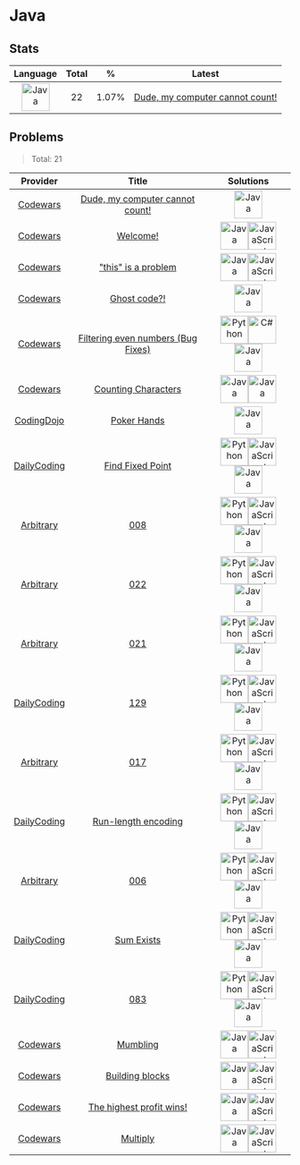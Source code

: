 # Java

## Stats

| Language                                                                                                                                            | Total | %     | Latest                                                                                     |
| :-------------------------------------------------------------------------------------------------------------------------------------------------: | :---: | :---: | :----------------------------------------------------------------------------------------: |
| [<img src="https://res.cloudinary.com/rascaltwo/image/upload/v1631924076/java_un8ru7.svg" alt="Java" title="Java" width="50" />](languages/Java.md) | 22    | 1.07% | [Dude, my computer cannot count!](../problems/Codewars/58fa9898dfec0ef150000014/README.md) |

## Problems

> Total: 21

| Provider                                | Title                                                                                            | Solutions                                                                                                                                                                                                                                                                                                                                                                                                                                                                                                                                                                          |
| :-------------------------------------: | :----------------------------------------------------------------------------------------------: | :--------------------------------------------------------------------------------------------------------------------------------------------------------------------------------------------------------------------------------------------------------------------------------------------------------------------------------------------------------------------------------------------------------------------------------------------------------------------------------------------------------------------------------------------------------------------------------: |
| [Codewars](providers/Codewars.md)       | [Dude, my computer cannot count!](../../problems/Codewars/58fa9898dfec0ef150000014/README.md)    | [<img src="https://res.cloudinary.com/rascaltwo/image/upload/v1631924076/java_un8ru7.svg" alt="Java" title="Java" width="50" />](../../problems/Codewars/58fa9898dfec0ef150000014/class.java)                                                                                                                                                                                                                                                                                                                                                                                      |
| [Codewars](providers/Codewars.md)       | [Welcome!](../../problems/Codewars/577ff15ad648a14b780000e7/README.md)                           | [<img src="https://res.cloudinary.com/rascaltwo/image/upload/v1631924076/java_un8ru7.svg" alt="Java" title="Java" width="50" />](../../problems/Codewars/577ff15ad648a14b780000e7/class.java)[<img src="https://res.cloudinary.com/rascaltwo/image/upload/v1631924076/javascript_ehszr7.svg" alt="JavaScript" title="JavaScript" width="50" />](../../problems/Codewars/577ff15ad648a14b780000e7/solve.js)                                                                                                                                                                         |
| [Codewars](providers/Codewars.md)       | ["this" is a problem ](../../problems/Codewars/547c71fdc5b2b38db1000098/README.md)               | [<img src="https://res.cloudinary.com/rascaltwo/image/upload/v1631924076/java_un8ru7.svg" alt="Java" title="Java" width="50" />](../../problems/Codewars/547c71fdc5b2b38db1000098/class.java)[<img src="https://res.cloudinary.com/rascaltwo/image/upload/v1631924076/javascript_ehszr7.svg" alt="JavaScript" title="JavaScript" width="50" />](../../problems/Codewars/547c71fdc5b2b38db1000098/solve.js)                                                                                                                                                                         |
| [Codewars](providers/Codewars.md)       | [Ghost code?!](../../problems/Codewars/570184a95594a091150000a0/README.md)                       | [<img src="https://res.cloudinary.com/rascaltwo/image/upload/v1631924076/java_un8ru7.svg" alt="Java" title="Java" width="50" />](../../problems/Codewars/570184a95594a091150000a0/class.java)                                                                                                                                                                                                                                                                                                                                                                                      |
| [Codewars](providers/Codewars.md)       | [Filtering even numbers (Bug Fixes)](../../problems/Codewars/566dc566f6ea9a14b500007b/README.md) | [<img src="https://res.cloudinary.com/rascaltwo/image/upload/v1631924087/python_xzdlti.svg" alt="Python" title="Python" width="50" />](../../problems/Codewars/566dc566f6ea9a14b500007b/solve.py)[<img src="https://res.cloudinary.com/rascaltwo/image/upload/v1631924063/c_bnvpsm.svg" alt="C#" title="C#" width="50" />](../../problems/Codewars/566dc566f6ea9a14b500007b/solve.cs)[<img src="https://res.cloudinary.com/rascaltwo/image/upload/v1631924076/java_un8ru7.svg" alt="Java" title="Java" width="50" />](../../problems/Codewars/566dc566f6ea9a14b500007b/class.java) |
| [Codewars](providers/Codewars.md)       | [Counting Characters](../../problems/Codewars/55f1b763dd670651620000ce/README.md)                | [<img src="https://res.cloudinary.com/rascaltwo/image/upload/v1631924076/java_un8ru7.svg" alt="Java" title="Java" width="50" />](../../problems/Codewars/55f1b763dd670651620000ce/interface.java)[<img src="https://res.cloudinary.com/rascaltwo/image/upload/v1631924076/java_un8ru7.svg" alt="Java" title="Java" width="50" />](../../problems/Codewars/55f1b763dd670651620000ce/class.java)                                                                                                                                                                                     |
| [CodingDojo](providers/CodingDojo.md)   | [Poker Hands](../../problems/CodingDojo/PokerHands/README.md)                                    | [<img src="https://res.cloudinary.com/rascaltwo/image/upload/v1631924076/java_un8ru7.svg" alt="Java" title="Java" width="50" />](../../problems/CodingDojo/PokerHands/solve.java)                                                                                                                                                                                                                                                                                                                                                                                                  |
| [DailyCoding](providers/DailyCoding.md) | [Find Fixed Point](../../problems/DailyCoding/273/README.md)                                     | [<img src="https://res.cloudinary.com/rascaltwo/image/upload/v1631924087/python_xzdlti.svg" alt="Python" title="Python" width="50" />](../../problems/DailyCoding/273/solve.py)[<img src="https://res.cloudinary.com/rascaltwo/image/upload/v1631924076/javascript_ehszr7.svg" alt="JavaScript" title="JavaScript" width="50" />](../../problems/DailyCoding/273/solve.js)[<img src="https://res.cloudinary.com/rascaltwo/image/upload/v1631924076/java_un8ru7.svg" alt="Java" title="Java" width="50" />](../../problems/DailyCoding/273/solve.java)                              |
| [Arbitrary](providers/Arbitrary.md)     | [008](../../problems/Arbitrary/008/README.md)                                                    | [<img src="https://res.cloudinary.com/rascaltwo/image/upload/v1631924087/python_xzdlti.svg" alt="Python" title="Python" width="50" />](../../problems/Arbitrary/008/solve.py)[<img src="https://res.cloudinary.com/rascaltwo/image/upload/v1631924076/javascript_ehszr7.svg" alt="JavaScript" title="JavaScript" width="50" />](../../problems/Arbitrary/008/solve.js)[<img src="https://res.cloudinary.com/rascaltwo/image/upload/v1631924076/java_un8ru7.svg" alt="Java" title="Java" width="50" />](../../problems/Arbitrary/008/solve.java)                                    |
| [Arbitrary](providers/Arbitrary.md)     | [022](../../problems/Arbitrary/022/README.md)                                                    | [<img src="https://res.cloudinary.com/rascaltwo/image/upload/v1631924087/python_xzdlti.svg" alt="Python" title="Python" width="50" />](../../problems/Arbitrary/022/solve.py)[<img src="https://res.cloudinary.com/rascaltwo/image/upload/v1631924076/javascript_ehszr7.svg" alt="JavaScript" title="JavaScript" width="50" />](../../problems/Arbitrary/022/solve.js)[<img src="https://res.cloudinary.com/rascaltwo/image/upload/v1631924076/java_un8ru7.svg" alt="Java" title="Java" width="50" />](../../problems/Arbitrary/022/solve.java)                                    |
| [Arbitrary](providers/Arbitrary.md)     | [021](../../problems/Arbitrary/021/README.md)                                                    | [<img src="https://res.cloudinary.com/rascaltwo/image/upload/v1631924087/python_xzdlti.svg" alt="Python" title="Python" width="50" />](../../problems/Arbitrary/021/solve.py)[<img src="https://res.cloudinary.com/rascaltwo/image/upload/v1631924076/javascript_ehszr7.svg" alt="JavaScript" title="JavaScript" width="50" />](../../problems/Arbitrary/021/solve.js)[<img src="https://res.cloudinary.com/rascaltwo/image/upload/v1631924076/java_un8ru7.svg" alt="Java" title="Java" width="50" />](../../problems/Arbitrary/021/solve.java)                                    |
| [DailyCoding](providers/DailyCoding.md) | [129](../../problems/DailyCoding/129/README.md)                                                  | [<img src="https://res.cloudinary.com/rascaltwo/image/upload/v1631924087/python_xzdlti.svg" alt="Python" title="Python" width="50" />](../../problems/DailyCoding/129/solve.py)[<img src="https://res.cloudinary.com/rascaltwo/image/upload/v1631924076/javascript_ehszr7.svg" alt="JavaScript" title="JavaScript" width="50" />](../../problems/DailyCoding/129/solve.js)[<img src="https://res.cloudinary.com/rascaltwo/image/upload/v1631924076/java_un8ru7.svg" alt="Java" title="Java" width="50" />](../../problems/DailyCoding/129/solve.java)                              |
| [Arbitrary](providers/Arbitrary.md)     | [017](../../problems/Arbitrary/017/README.md)                                                    | [<img src="https://res.cloudinary.com/rascaltwo/image/upload/v1631924087/python_xzdlti.svg" alt="Python" title="Python" width="50" />](../../problems/Arbitrary/017/solve.py)[<img src="https://res.cloudinary.com/rascaltwo/image/upload/v1631924076/javascript_ehszr7.svg" alt="JavaScript" title="JavaScript" width="50" />](../../problems/Arbitrary/017/solve.js)[<img src="https://res.cloudinary.com/rascaltwo/image/upload/v1631924076/java_un8ru7.svg" alt="Java" title="Java" width="50" />](../../problems/Arbitrary/017/solve.java)                                    |
| [DailyCoding](providers/DailyCoding.md) | [Run-length encoding](../../problems/DailyCoding/029/README.md)                                  | [<img src="https://res.cloudinary.com/rascaltwo/image/upload/v1631924087/python_xzdlti.svg" alt="Python" title="Python" width="50" />](../../problems/DailyCoding/029/solve.py)[<img src="https://res.cloudinary.com/rascaltwo/image/upload/v1631924076/javascript_ehszr7.svg" alt="JavaScript" title="JavaScript" width="50" />](../../problems/DailyCoding/029/solve.js)[<img src="https://res.cloudinary.com/rascaltwo/image/upload/v1631924076/java_un8ru7.svg" alt="Java" title="Java" width="50" />](../../problems/DailyCoding/029/solve.java)                              |
| [Arbitrary](providers/Arbitrary.md)     | [006](../../problems/Arbitrary/006/README.md)                                                    | [<img src="https://res.cloudinary.com/rascaltwo/image/upload/v1631924087/python_xzdlti.svg" alt="Python" title="Python" width="50" />](../../problems/Arbitrary/006/solve.py)[<img src="https://res.cloudinary.com/rascaltwo/image/upload/v1631924076/javascript_ehszr7.svg" alt="JavaScript" title="JavaScript" width="50" />](../../problems/Arbitrary/006/solve.js)[<img src="https://res.cloudinary.com/rascaltwo/image/upload/v1631924076/java_un8ru7.svg" alt="Java" title="Java" width="50" />](../../problems/Arbitrary/006/solve.java)                                    |
| [DailyCoding](providers/DailyCoding.md) | [Sum Exists](../../problems/DailyCoding/001/README.md)                                           | [<img src="https://res.cloudinary.com/rascaltwo/image/upload/v1631924087/python_xzdlti.svg" alt="Python" title="Python" width="50" />](../../problems/DailyCoding/001/solve.py)[<img src="https://res.cloudinary.com/rascaltwo/image/upload/v1631924076/javascript_ehszr7.svg" alt="JavaScript" title="JavaScript" width="50" />](../../problems/DailyCoding/001/solve.js)[<img src="https://res.cloudinary.com/rascaltwo/image/upload/v1631924076/java_un8ru7.svg" alt="Java" title="Java" width="50" />](../../problems/DailyCoding/001/solve.java)                              |
| [DailyCoding](providers/DailyCoding.md) | [083](../../problems/DailyCoding/083/README.md)                                                  | [<img src="https://res.cloudinary.com/rascaltwo/image/upload/v1631924087/python_xzdlti.svg" alt="Python" title="Python" width="50" />](../../problems/DailyCoding/083/solve.py)[<img src="https://res.cloudinary.com/rascaltwo/image/upload/v1631924076/javascript_ehszr7.svg" alt="JavaScript" title="JavaScript" width="50" />](../../problems/DailyCoding/083/solve.js)[<img src="https://res.cloudinary.com/rascaltwo/image/upload/v1631924076/java_un8ru7.svg" alt="Java" title="Java" width="50" />](../../problems/DailyCoding/083/solve.java)                              |
| [Codewars](providers/Codewars.md)       | [Mumbling](../../problems/Codewars/5667e8f4e3f572a8f2000039/README.md)                           | [<img src="https://res.cloudinary.com/rascaltwo/image/upload/v1631924076/java_un8ru7.svg" alt="Java" title="Java" width="50" />](../../problems/Codewars/5667e8f4e3f572a8f2000039/class.java)[<img src="https://res.cloudinary.com/rascaltwo/image/upload/v1631924076/javascript_ehszr7.svg" alt="JavaScript" title="JavaScript" width="50" />](../../problems/Codewars/5667e8f4e3f572a8f2000039/solve.js)                                                                                                                                                                         |
| [Codewars](providers/Codewars.md)       | [Building blocks](../../problems/Codewars/55b75fcf67e558d3750000a3/README.md)                    | [<img src="https://res.cloudinary.com/rascaltwo/image/upload/v1631924076/java_un8ru7.svg" alt="Java" title="Java" width="50" />](../../problems/Codewars/55b75fcf67e558d3750000a3/class.java)[<img src="https://res.cloudinary.com/rascaltwo/image/upload/v1631924076/javascript_ehszr7.svg" alt="JavaScript" title="JavaScript" width="50" />](../../problems/Codewars/55b75fcf67e558d3750000a3/solve.js)                                                                                                                                                                         |
| [Codewars](providers/Codewars.md)       | [The highest profit wins!](../../problems/Codewars/559590633066759614000063/README.md)           | [<img src="https://res.cloudinary.com/rascaltwo/image/upload/v1631924076/java_un8ru7.svg" alt="Java" title="Java" width="50" />](../../problems/Codewars/559590633066759614000063/class.java)[<img src="https://res.cloudinary.com/rascaltwo/image/upload/v1631924076/javascript_ehszr7.svg" alt="JavaScript" title="JavaScript" width="50" />](../../problems/Codewars/559590633066759614000063/solve.js)                                                                                                                                                                         |
| [Codewars](providers/Codewars.md)       | [Multiply](../../problems/Codewars/50654ddff44f800200000004/README.md)                           | [<img src="https://res.cloudinary.com/rascaltwo/image/upload/v1631924076/java_un8ru7.svg" alt="Java" title="Java" width="50" />](../../problems/Codewars/50654ddff44f800200000004/class.java)[<img src="https://res.cloudinary.com/rascaltwo/image/upload/v1631924076/javascript_ehszr7.svg" alt="JavaScript" title="JavaScript" width="50" />](../../problems/Codewars/50654ddff44f800200000004/solve.js)                                                                                                                                                                         |
